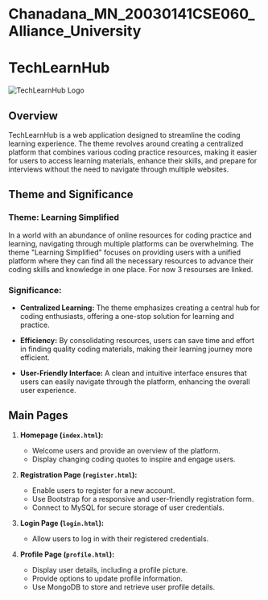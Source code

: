 # Chanadana_MN_20030141CSE060_Alliance_University

# TechLearnHub

![TechLearnHub Logo](assets/Images/logo.png)

## Overview

TechLearnHub is a web application designed to streamline the coding learning experience. The theme revolves around creating a centralized platform that combines various coding practice resources, making it easier for users to access learning materials, enhance their skills, and prepare for interviews without the need to navigate through multiple websites.

## Theme and Significance

### Theme: Learning Simplified

In a world with an abundance of online resources for coding practice and learning, navigating through multiple platforms can be overwhelming. The theme "Learning Simplified" focuses on providing users with a unified platform where they can find all the necessary resources to advance their coding skills and knowledge in one place. 
For now 3 resourses are linked.

### Significance:

- **Centralized Learning:** The theme emphasizes creating a central hub for coding enthusiasts, offering a one-stop solution for learning and practice.

- **Efficiency:** By consolidating resources, users can save time and effort in finding quality coding materials, making their learning journey more efficient.

- **User-Friendly Interface:** A clean and intuitive interface ensures that users can easily navigate through the platform, enhancing the overall user experience.

## Main Pages

1. **Homepage (`index.html`):**
   - Welcome users and provide an overview of the platform.
   - Display changing coding quotes to inspire and engage users.

2. **Registration Page (`register.html`):**
   - Enable users to register for a new account.
   - Use Bootstrap for a responsive and user-friendly registration form.
   - Connect to MySQL for secure storage of user credentials.

3. **Login Page (`login.html`):**
   - Allow users to log in with their registered credentials.

4. **Profile Page (`profile.html`):**
   - Display user details, including a profile picture.
   - Provide options to update profile information.
   - Use MongoDB to store and retrieve user profile details.









